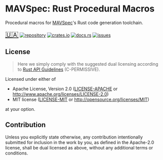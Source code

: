 MAVSpec: Rust Procedural Macros
===============================

Procedural macros for [MAVSpec](https://gitlab.com/mavka/libs/mavspec)'s Rust code generation toolchain.

<span style="font-size:24px">[🇺🇦](https://mavka.gitlab.io/home/a_note_on_the_war_in_ukraine/)</span>
[![`repository`](https://img.shields.io/gitlab/pipeline-status/mavka/libs/mavspec.svg?branch=main&label=repository)](https://gitlab.com/mavka/libs/mavspec)
[![`crates.io`](https://img.shields.io/crates/v/mavspec.svg)](https://crates.io/crates/mavspec)
[![`docs.rs`](https://img.shields.io/docsrs/mavspec.svg?label=docs.rs)](https://docs.rs/mavinspect/latest/mavspec/)
[![`issues`](https://img.shields.io/gitlab/issues/open/mavka/libs/mavspec.svg)](https://gitlab.com/mavka/libs/mavspec/-/issues/)

License
-------

> Here we simply comply with the suggested dual licensing according to
> [Rust API Guidelines](https://rust-lang.github.io/api-guidelines/about.html) (C-PERMISSIVE).

Licensed under either of

* Apache License, Version 2.0
  ([LICENSE-APACHE](../LICENSE-APACHE) or http://www.apache.org/licenses/LICENSE-2.0)
* MIT license
  ([LICENSE-MIT](../LICENSE-MIT) or http://opensource.org/licenses/MIT)

at your option.

Contribution
------------

Unless you explicitly state otherwise, any contribution intentionally submitted
for inclusion in the work by you, as defined in the Apache-2.0 license, shall be
dual licensed as above, without any additional terms or conditions.
